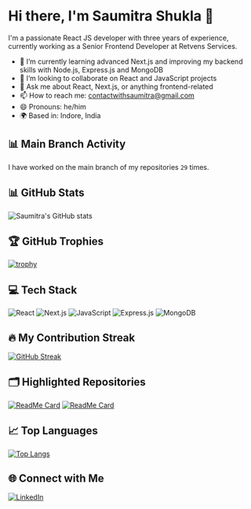 # Hi there, I'm Saumitra Shukla 👋

I'm a passionate React JS developer with three years of experience, currently working as a Senior Frontend Developer at Retvens Services.

- 🌱 I’m currently learning advanced Next.js and improving my backend skills with Node.js, Express.js and MongoDB
- 👯 I’m looking to collaborate on React and JavaScript projects
- 💬 Ask me about React, Next.js, or anything frontend-related
- 📫 How to reach me: [contactwithsaumitra@gmail.com](mailto:contactwithsaumitra@gmail.com)
- 😄 Pronouns: he/him
- 🌍 Based in: Indore, India

## 📊 Main Branch Activity
I have worked on the main branch of my repositories `29` times.

## 📊 GitHub Stats
![Saumitra's GitHub stats](https://github-readme-stats.vercel.app/api?username=saumitra2308&show_icons=true&theme=radical)

## 🏆 GitHub Trophies
[![trophy](https://github-profile-trophy.vercel.app/?username=saumitra2308&theme=onedark)](https://github.com/ryo-ma/github-profile-trophy)

## 💻 Tech Stack
![React](https://img.shields.io/badge/React-20232A?style=for-the-badge&logo=react&logoColor=61DAFB)
![Next.js](https://img.shields.io/badge/Next.js-000000?style=for-the-badge&logo=nextdotjs&logoColor=white)
![JavaScript](https://img.shields.io/badge/JavaScript-F7DF1E?style=for-the-badge&logo=javascript&logoColor=black)
![Express.js](https://img.shields.io/badge/Express.js-000000?style=for-the-badge&logo=express&logoColor=white)
![MongoDB](https://img.shields.io/badge/MongoDB-47A248?style=for-the-badge&logo=mongodb&logoColor=white)

## 🔥 My Contribution Streak
[![GitHub Streak](https://github-readme-streak-stats.herokuapp.com/?user=saumitra2308&theme=radical)](https://git.io/streak-stats)

## 🗂️ Highlighted Repositories
[![ReadMe Card](https://github-readme-stats.vercel.app/api/pin/?username=saumitra2308&repo=my-latest-project&theme=radical)](https://github.com/saumitra2308/my-latest-project)
[![ReadMe Card](https://github-readme-stats.vercel.app/api/pin/?username=saumitra2308&repo=another-project&theme=radical)](https://github.com/saumitra2308/another-project)

## 📈 Top Languages
[![Top Langs](https://github-readme-stats.vercel.app/api/top-langs/?username=saumitra2308&layout=compact&theme=radical)](https://github.com/saumitra2308)

## 🌐 Connect with Me
[![LinkedIn](https://img.shields.io/badge/LinkedIn-0077B5?style=for-the-badge&logo=linkedin&logoColor=white)](https://linkedin.com/in/saumitrashukla23)
